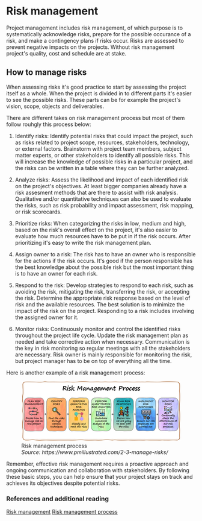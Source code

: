 # Risk management

Project management includes risk management, of which purpose is to systematically 
acknowledge risks, prepare for the possible occurance of a risk, and make a contingency 
plans if risks occur. Risks are assessed to prevent negative impacts on the projects.
Without risk management project's quality, cost and schedule are at stake. 

## How to manage risks

When assessing risks it's good practice to start by assessing the project itself as 
a whole. When the project is divided in to different parts it's easier to see the 
possible risks. These parts can be for example the project's vision, scope, objects 
and deliverables.

There are different takes on risk management process but most of them follow rouhgly 
this process below:

1. Identify risks: Identify potential risks that could impact the project, such 
as risks related to project scope, resources, stakeholders, technology, or external 
factors. Brainstorm with project team members, subject matter experts, or other 
stakeholders to identify all possible risks. This will increase the knowledge of 
possible risks in a particular project, and the risks can be written in a table where 
they can be further analyzed. 

2. Analyze risks: Assess the likelihood and impact of each identified risk on the 
project's objectives. At least bigger companies already have a risk assesment 
methods that are there to assist with risk analysis. Qualitative and/or quantitative 
techniques can also be used to evaluate the risks, such as risk probability and impact 
assessment, risk mapping, or risk scorecards.

3. Prioritize risks: When categorizing the risks in low, medium and high, based on the 
risk's overall effect on the project, it's also easier to evaluate how much resources 
have to be put in if the risk occurs. After prioritizing it's easy to write the risk 
management plan. 

4. Assign owner to a risk: The risk has to have an owner who is responsible for the 
actions if the risk occurs. It's good if the person responsible has the best knowledge 
about the possible risk but the most important thing is to have an owner for each risk.

5. Respond to the risk: Develop strategies to respond to each risk, such as avoiding 
the risk, mitigating the risk, transferring the risk, or accepting the risk. Determine 
the appropriate risk response based on the level of risk and the available resources. 
The best solution is to minimize the impact of the risk on the project. Responding to 
a risk includes involving the assigned owner for it.

6. Monitor risks: Continuously monitor and control the identified risks throughout the project life cycle. Update the risk management plan as needed and take corrective action when necessary. Communication is the key in risk monitoring so regular meetings with all the stakeholders are necessary.
Risk owner is mainly responsible for monitoring the risk, but project manager has to be on top of everything all the time. 


Here is another example of a risk management process:

<figure>
    <img src="../images/Risk-Management-Process.jpg">
    <figcaption>
        Risk management process <br>
        <i>Source: https://www.pmillustrated.com/2-3-manage-risks/</i>
    </figcaption>
</figure>



Remember, effective risk management requires a proactive approach and ongoing communication and collaboration with stakeholders. By following these basic steps, you can help ensure that your project stays on track and achieves its objectives despite potential risks.
 


### References and additional reading
 [Risk management](https://www.pmi.org/learning/library/risk-management-9096)
 [Risk management process](https://www.projectmanager.com/blog/risk-management-process-steps)